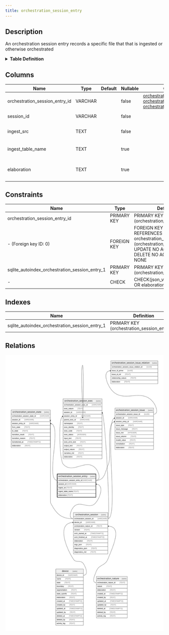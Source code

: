 ```yaml
---
title: orchestration_session_entry
---
```


## Description

An orchestration session entry records a specific file that that is ingested or
otherwise orchestrated

<details>
<summary><strong>Table Definition</strong></summary>

```sql
CREATE TABLE "orchestration_session_entry" (
    "orchestration_session_entry_id" VARCHAR PRIMARY KEY NOT NULL,
    "session_id" VARCHAR NOT NULL,
    "ingest_src" TEXT NOT NULL,
    "ingest_table_name" TEXT,
    "elaboration" TEXT CHECK(json_valid(elaboration) OR elaboration IS NULL),
    FOREIGN KEY("session_id") REFERENCES "orchestration_session"("orchestration_session_id")
)
```

</details>

## Columns

| Name                           | Type    | Default | Nullable | Children                                                                                                                                                                                                                                                                                                              | Parents                                                                                     | Comment                                                                       |
| ------------------------------ | ------- | ------- | -------- | --------------------------------------------------------------------------------------------------------------------------------------------------------------------------------------------------------------------------------------------------------------------------------------------------------------------- | ------------------------------------------------------------------------------------------- | ----------------------------------------------------------------------------- |
| orchestration_session_entry_id | VARCHAR |         | false    | [orchestration_session_state](/docs/standard-library/rssd-schema/orchestration_session_state) [orchestration_session_exec](/docs/standard-library/rssd-schema/orchestration_session_exec) [orchestration_session_issue](/docs/standard-library/rssd-schema/orchestration_session_issue) |                                                                                             | orchestration_session_entry primary key and internal label (UUID)             |
| session_id                     | VARCHAR |         | false    |                                                                                                                                                                                                                                                                                                                       | [orchestration_session](/docs/standard-library/rssd-schema/orchestration_session) | orchestration_session row this entry describes                                |
| ingest_src                     | TEXT    |         | false    |                                                                                                                                                                                                                                                                                                                       |                                                                                             | The name of the file or URI of the source of the ingestion                    |
| ingest_table_name              | TEXT    |         | true     |                                                                                                                                                                                                                                                                                                                       |                                                                                             | If the ingestion was done into a temp or actual table, this is the table name |
| elaboration                    | TEXT    |         | true     |                                                                                                                                                                                                                                                                                                                       |                                                                                             | JSON governance data (description, documentation, usage, etc. in JSON)        |

## Constraints

| Name                                           | Type        | Definition                                                                                                                              |
| ---------------------------------------------- | ----------- | --------------------------------------------------------------------------------------------------------------------------------------- |
| orchestration_session_entry_id                 | PRIMARY KEY | PRIMARY KEY (orchestration_session_entry_id)                                                                                            |
| - (Foreign key ID: 0)                          | FOREIGN KEY | FOREIGN KEY (session_id) REFERENCES orchestration_session (orchestration_session_id) ON UPDATE NO ACTION ON DELETE NO ACTION MATCH NONE |
| sqlite_autoindex_orchestration_session_entry_1 | PRIMARY KEY | PRIMARY KEY (orchestration_session_entry_id)                                                                                            |
| -                                              | CHECK       | CHECK(json_valid(elaboration) OR elaboration IS NULL)                                                                                   |

## Indexes

| Name                                           | Definition                                   |
| ---------------------------------------------- | -------------------------------------------- |
| sqlite_autoindex_orchestration_session_entry_1 | PRIMARY KEY (orchestration_session_entry_id) |

## Relations

![er](../../../../../assets/images/content/docs/standard-library/rssd-schema/orchestration_session_entry.svg)
